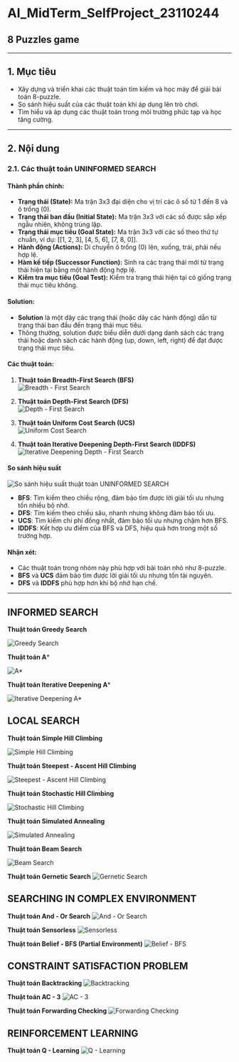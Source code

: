 # AI_MidTerm_SelfProject_23110244
## 8 Puzzles game

---

## 1. Mục tiêu
- Xây dựng và triển khai các thuật toán tìm kiếm và học máy để giải bài toán 8-puzzle.
- So sánh hiệu suất của các thuật toán khi áp dụng lên trò chơi.
- Tìm hiểu và áp dụng các thuật toán trong môi trường phức tạp và học tăng cường.

---

## 2. Nội dung

### 2.1. Các thuật toán UNINFORMED SEARCH
#### Thành phần chính:
- **Trạng thái (State):** Ma trận 3x3 đại diện cho vị trí các ô số từ 1 đến 8 và ô trống (0).
- **Trạng thái ban đầu (Initial State):** Ma trận 3x3 với các số được sắp xếp ngẫu nhiên, không trùng lặp.
- **Trạng thái mục tiêu (Goal State):** Ma trận 3x3 với các số theo thứ tự chuẩn, ví dụ: [[1, 2, 3], [4, 5, 6], [7, 8, 0]].
- **Hành động (Actions):** Di chuyển ô trống (0) lên, xuống, trái, phải nếu hợp lệ.
- **Hàm kế tiếp (Successor Function):** Sinh ra các trạng thái mới từ trạng thái hiện tại bằng một hành động hợp lệ.
- **Kiểm tra mục tiêu (Goal Test):** Kiểm tra trạng thái hiện tại có giống trạng thái mục tiêu không.

#### Solution:
- **Solution** là một dãy các trạng thái (hoặc dãy các hành động) dẫn từ trạng thái ban đầu đến trạng thái mục tiêu.
- Thông thường, solution được biểu diễn dưới dạng danh sách các trạng thái hoặc danh sách các hành động (up, down, left, right) để đạt được trạng thái mục tiêu.

#### Các thuật toán:
1. **Thuật toán Breadth-First Search (BFS)**  
![Breadth - First Search](GIF/BFS_GIF.gif)

2. **Thuật toán Depth-First Search (DFS)**  
![Depth - First Search](GIF/DFS_GIF.gif)

3. **Thuật toán Uniform Cost Search (UCS)**  
![Uniform Cost Search](GIF/UCS_GIF.gif)

4. **Thuật toán Iterative Deepening Depth-First Search (IDDFS)** 
![Iterative Deepening Depth - First Search](GIF/IDDFS_GIF.gif)


#### So sánh hiệu suất
![So sánh hiệu suất thuật toán UNINFORMED SEARCH](GIF/UNINFORMED.png)
- **BFS**: Tìm kiếm theo chiều rộng, đảm bảo tìm được lời giải tối ưu nhưng tốn nhiều bộ nhớ.
- **DFS**: Tìm kiếm theo chiều sâu, nhanh nhưng không đảm bảo tối ưu.
- **UCS**: Tìm kiếm chi phí đồng nhất, đảm bảo tối ưu nhưng chậm hơn BFS.
- **IDDFS**: Kết hợp ưu điểm của BFS và DFS, hiệu quả hơn trong một số trường hợp.

#### Nhận xét:
- Các thuật toán trong nhóm này phù hợp với bài toán nhỏ như 8-puzzle.
- **BFS** và **UCS** đảm bảo tìm được lời giải tối ưu nhưng tốn tài nguyên.
- **DFS** và **IDDFS** phù hợp hơn khi bộ nhớ hạn chế.

---

## INFORMED SEARCH

**Thuật toán Greedy Search**

![Greedy Search](GIF/Greedy_Search_GIF.gif)


**Thuật toán A***

![A*](GIF/A_Star_GIF.gif)


**Thuật toán Iterative Deepening A***

![Iterative Deepening A*](GIF/IDA_Star_GIF.gif)





## LOCAL SEARCH

**Thuật toán Simple Hill Climbing**

![Simple Hill Climbing](GIF/Simple_Hill_Climbing_GIF.gif)


**Thuật toán Steepest - Ascent Hill Climbing**

![Steepest - Ascent Hill Climbing](GIF/Steepest-Ascent_Hill_Climbing_GIF.gif)


**Thuật toán Stochastic Hill Climbing**

![Stochastic Hill Climbing](GIF/Stochastic_Hill_Climbing_GIF.gif)


**Thuật toán Simulated Annealing**

![Simulated Annealing](GIF/Simulated_Annealing_GIF.gif)


**Thuật toán Beam Search**

![Beam Search](GIF/Beam_Search_GIF.gif)


**Thuật toán Gernetic Search**
![Gernetic Search](GIF/Gernetic_Search_GIF.gif)





## SEARCHING IN COMPLEX ENVIRONMENT

**Thuật toán And - Or Search**
![And - Or Search](GIF/And_Or_Search_GIF.gif)


**Thuật toán Sensorless**
![Sensorless](GIF/Sensorless_GIF.gif)


**Thuật toán Belief - BFS (Partial Environment)**
![Belief - BFS](GIF/Belief_BFS_GIF.gif)





## CONSTRAINT SATISFACTION PROBLEM

**Thuật toán Backtracking**
![Backtracking](GIF/Backtracking_GIF.gif)


**Thuật toán AC - 3**
![AC - 3](GIF/AC3_Search_GIF.gif)


**Thuật toán Forwarding Checking**
![Forwarding Checking](GIF/Forwarding_Checking_GIF.gif)





## REINFORCEMENT LEARNING
**Thuật toán Q - Learning**
![Q - Learning](GIF/Q_Learning_GIF.gif)
